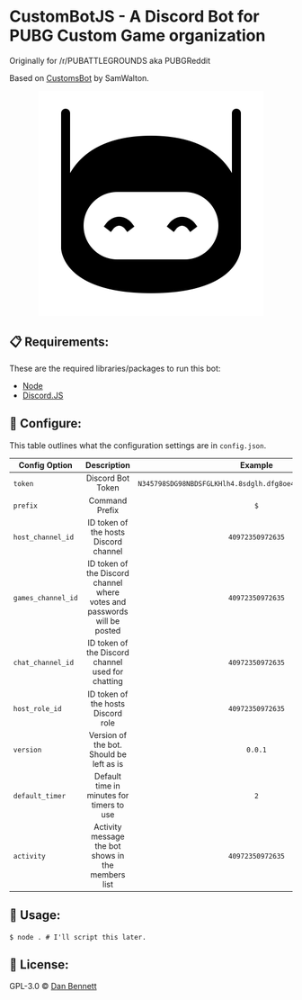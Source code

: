 # CustomBotJS - A Discord Bot for PUBG Custom Game organization

Originally for /r/PUBATTLEGROUNDS aka PUBGReddit

Based on [CustomsBot](https://github.com/Samwalton9/CustomsBot) by SamWalton.

<div align="center">
    <img src="./botlogo.png" />
</div>

## 📋 Requirements:
These are the required libraries/packages to run this bot:
 - [Node](https://nodejs.org/en/)
 - [Discord.JS](https://discord.js.org)

## 🔧 Configure:
This table outlines what the configuration settings are in `config.json`.

| Config Option      |                               Description                                |                            Example                            |
| ------------------ | :----------------------------------------------------------------------: | :-----------------------------------------------------------: |
| `token`            |                            Discord Bot Token                             | `N345798SDG98NBDSFGLKHlh4.8sdglh.dfg8oe4lkndf_dhg0934sg2qevM` |
| `prefix`           |                              Command Prefix                              |                              `$`                              |
| `host_channel_id`  |                  ID token of the hosts Discord channel                   |                       `40972350972635`                        |
| `games_channel_id` | ID token of the Discord channel where votes and passwords will be posted |                       `40972350972635`                        |
| `chat_channel_id`  |            ID token of the Discord channel used for chatting             |                       `40972350972635`                        |
| `host_role_id`     |                    ID token of the hosts Discord role                    |                       `40972350972635`                        |
| `version`          |                 Version of the bot. Should be left as is                 |                            `0.0.1`                            |
| `default_timer`    |                Default time in minutes for timers to use                 |                              `2`                              |
| `activity`         |            Activity message the bot shows in the members list            |                       `40972350972635`                        |


## 🚀 Usage:
```shell
$ node . # I'll script this later.
```

## 📄 License:
GPL-3.0 © [Dan Bennett](https://github.com/DanBennettUK/CustomBotJS/blob/master/LICENSE)
